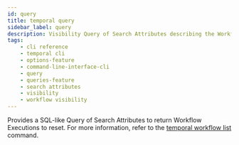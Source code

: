 ```yaml
---
id: query
title: temporal query
sidebar_label: query
description: Visibility Query of Search Attributes describing the Workflow Executions to reset.
tags: 
    - cli reference
    - temporal cli
    - options-feature
    - command-line-interface-cli
    - query
    - queries-feature
    - search attributes
    - visibility
    - workflow visibility
---
```


Provides a SQL-like Query of Search Attributes to return Workflow Executions to reset.
For more information, refer to the [temporal workflow list](/cli/workflow/list) command.
